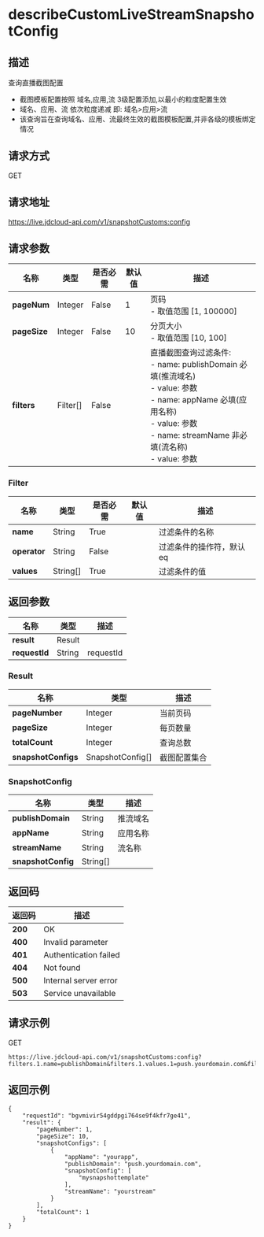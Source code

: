 # describeCustomLiveStreamSnapshotConfig


## 描述
查询直播截图配置
- 截图模板配置按照 域名,应用,流 3级配置添加,以最小的粒度配置生效
- 域名、应用、流 依次粒度递减 即: 域名>应用>流
- 该查询旨在查询域名、应用、流最终生效的截图模板配置,并非各级的模板绑定情况


## 请求方式
GET

## 请求地址
https://live.jdcloud-api.com/v1/snapshotCustoms:config


## 请求参数
|名称|类型|是否必需|默认值|描述|
|---|---|---|---|---|
|**pageNum**|Integer|False|1|页码<br>- 取值范围 [1, 100000]<br>|
|**pageSize**|Integer|False|10|分页大小<br>- 取值范围 [10, 100]<br>|
|**filters**|Filter[]|False| |直播截图查询过滤条件:<br>- name:   publishDomain 必填(推流域名)<br>- value:  参数<br>- name:   appName 必填(应用名称)<br>- value:  参数<br>- name:   streamName 非必填(流名称)<br>- value:  参数<br>|

### Filter
|名称|类型|是否必需|默认值|描述|
|---|---|---|---|---|
|**name**|String|True| |过滤条件的名称|
|**operator**|String|False| |过滤条件的操作符，默认eq|
|**values**|String[]|True| |过滤条件的值|

## 返回参数
|名称|类型|描述|
|---|---|---|
|**result**|Result| |
|**requestId**|String|requestId|

### Result
|名称|类型|描述|
|---|---|---|
|**pageNumber**|Integer|当前页码|
|**pageSize**|Integer|每页数量|
|**totalCount**|Integer|查询总数|
|**snapshotConfigs**|SnapshotConfig[]|截图配置集合|
### SnapshotConfig
|名称|类型|描述|
|---|---|---|
|**publishDomain**|String|推流域名|
|**appName**|String|应用名称|
|**streamName**|String|流名称|
|**snapshotConfig**|String[]| |

## 返回码
|返回码|描述|
|---|---|
|**200**|OK|
|**400**|Invalid parameter|
|**401**|Authentication failed|
|**404**|Not found|
|**500**|Internal server error|
|**503**|Service unavailable|

## 请求示例
GET
```
https://live.jdcloud-api.com/v1/snapshotCustoms:config?filters.1.name=publishDomain&filters.1.values.1=push.yourdomain.com&filters.2.name=appName&filters.2.values.1=yourapp&filters.3.name=streamName&filters.3.values.1=yourstream
```

## 返回示例
```
{
    "requestId": "bgvmivir54gddpgi764se9f4kfr7ge41", 
    "result": {
        "pageNumber": 1, 
        "pageSize": 10, 
        "snapshotConfigs": [
            {
                "appName": "yourapp", 
                "publishDomain": "push.yourdomain.com", 
                "snapshotConfig": [
                    "mysnapshottemplate"
                ], 
                "streamName": "yourstream"
            }
        ], 
        "totalCount": 1
    }
}
```

